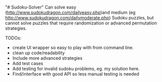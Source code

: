 "# Sudoku-Solver" 
Can solve easy (http://www.sudokudragon.com/dailyeasy.php)and medium (eg http://www.sudokudragon.com/dailymoderate.php) Sudoku puzzles, but cannot solve puzzles that require randomization or advanced permutation strategies. 

TODOs: 
- create UI wrapper so easy to play with from command line.
- clean up code/readability
- Include more advanced strategies 
- Add test cases
- Add testing for invalid sudoku problems, eg. my solution here.
- Find/interface with good API so less manual testing is needed
